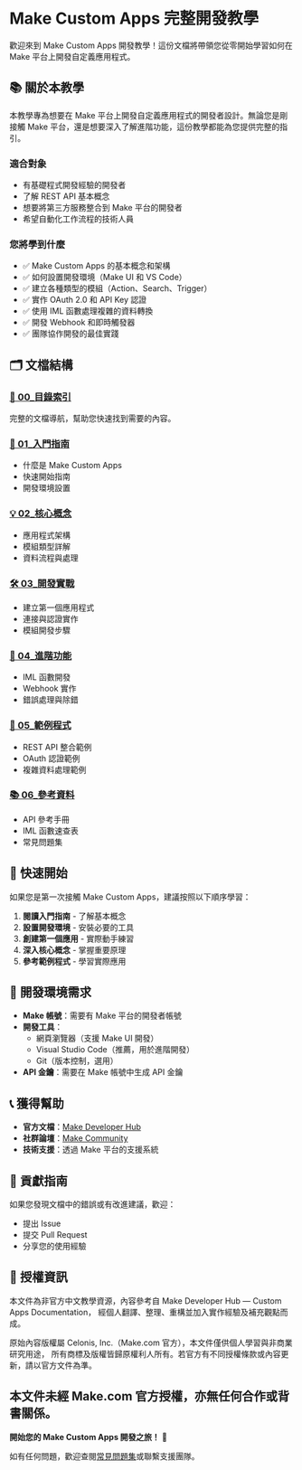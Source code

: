 # Make Custom Apps 完整開發教學

歡迎來到 Make Custom Apps 開發教學！這份文檔將帶領您從零開始學習如何在 Make 平台上開發自定義應用程式。

## 📚 關於本教學

本教學專為想要在 Make 平台上開發自定義應用程式的開發者設計。無論您是剛接觸 Make 平台，還是想要深入了解進階功能，這份教學都能為您提供完整的指引。

### 適合對象

- 有基礎程式開發經驗的開發者
- 了解 REST API 基本概念
- 想要將第三方服務整合到 Make 平台的開發者
- 希望自動化工作流程的技術人員

### 您將學到什麼

- ✅ Make Custom Apps 的基本概念和架構
- ✅ 如何設置開發環境（Make UI 和 VS Code）
- ✅ 建立各種類型的模組（Action、Search、Trigger）
- ✅ 實作 OAuth 2.0 和 API Key 認證
- ✅ 使用 IML 函數處理複雜的資料轉換
- ✅ 開發 Webhook 和即時觸發器
- ✅ 團隊協作開發的最佳實踐

## 🗂️ 文檔結構

### [📖 00_目錄索引](00_目錄索引.md)
完整的文檔導航，幫助您快速找到需要的內容。

### [🚀 01_入門指南](01_入門指南/)
- 什麼是 Make Custom Apps
- 快速開始指南
- 開發環境設置

### [💡 02_核心概念](02_核心概念/)
- 應用程式架構
- 模組類型詳解
- 資料流程與處理

### [🛠️ 03_開發實戰](03_開發實戰/)
- 建立第一個應用程式
- 連接與認證實作
- 模組開發步驟

### [🎯 04_進階功能](04_進階功能/)
- IML 函數開發
- Webhook 實作
- 錯誤處理與除錯

### [📝 05_範例程式](05_範例程式/)
- REST API 整合範例
- OAuth 認證範例
- 複雜資料處理範例

### [📚 06_參考資料](06_參考資料/)
- API 參考手冊
- IML 函數速查表
- 常見問題集

## 🚀 快速開始

如果您是第一次接觸 Make Custom Apps，建議按照以下順序學習：

1. **閱讀入門指南** - 了解基本概念
2. **設置開發環境** - 安裝必要的工具
3. **創建第一個應用** - 實際動手練習
4. **深入核心概念** - 掌握重要原理
5. **參考範例程式** - 學習實際應用

## 🔧 開發環境需求

- **Make 帳號**：需要有 Make 平台的開發者帳號
- **開發工具**：
  - 網頁瀏覽器（支援 Make UI 開發）
  - Visual Studio Code（推薦，用於進階開發）
  - Git（版本控制，選用）
- **API 金鑰**：需要在 Make 帳號中生成 API 金鑰

## 📞 獲得幫助

- **官方文檔**：[Make Developer Hub](https://www.make.com/en/help/apps)
- **社群論壇**：[Make Community](https://community.make.com/)
- **技術支援**：透過 Make 平台的支援系統

## 🤝 貢獻指南

如果您發現文檔中的錯誤或有改進建議，歡迎：
- 提出 Issue
- 提交 Pull Request
- 分享您的使用經驗

## 📄 授權資訊

本文件為非官方中文教學資源，內容參考自
Make Developer Hub — Custom Apps Documentation，
經個人翻譯、整理、重構並加入實作經驗及補充觀點而成。

原始內容版權屬 Celonis, Inc.（Make.com 官方），本文件僅供個人學習與非商業研究用途，
所有商標及版權皆歸原權利人所有。若官方有不同授權條款或內容更新，請以官方文件為準。

本文件未經 Make.com 官方授權，亦無任何合作或背書關係。
---

**開始您的 Make Custom Apps 開發之旅！** 🎉

如有任何問題，歡迎查閱[常見問題集](06_參考資料/常見問題集.md)或聯繫支援團隊。

